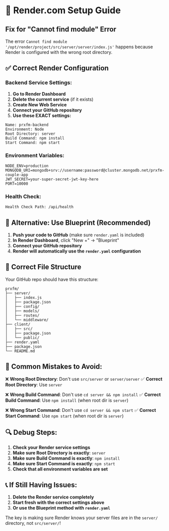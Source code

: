 # 🚀 Render.com Setup Guide

## Fix for "Cannot find module" Error

The error `Cannot find module '/opt/render/project/src/server/server/index.js'` happens because Render is configured with the wrong root directory.

## ✅ Correct Render Configuration

### Backend Service Settings:

1. **Go to Render Dashboard**
2. **Delete the current service** (if it exists)
3. **Create New Web Service**
4. **Connect your GitHub repository**
5. **Use these EXACT settings:**

```
Name: prxfm-backend
Environment: Node
Root Directory: server
Build Command: npm install
Start Command: npm start
```

### Environment Variables:

```
NODE_ENV=production
MONGODB_URI=mongodb+srv://username:password@cluster.mongodb.net/prxfm-couple-app
JWT_SECRET=your-super-secret-jwt-key-here
PORT=10000
```

### Health Check:

```
Health Check Path: /api/health
```

## 🔧 Alternative: Use Blueprint (Recommended)

1. **Push your code to GitHub** (make sure `render.yaml` is included)
2. **In Render Dashboard**, click "New +" → "Blueprint"
3. **Connect your GitHub repository**
4. **Render will automatically use the `render.yaml` configuration**

## 📁 Correct File Structure

Your GitHub repo should have this structure:

```
prxfm/
├── server/
│   ├── index.js
│   ├── package.json
│   ├── config/
│   ├── models/
│   ├── routes/
│   └── middleware/
├── client/
│   ├── src/
│   ├── package.json
│   └── public/
├── render.yaml
├── package.json
└── README.md
```

## 🚨 Common Mistakes to Avoid:

❌ **Wrong Root Directory**: Don't use `src/server` or `server/server`
✅ **Correct Root Directory**: Use `server`

❌ **Wrong Build Command**: Don't use `cd server && npm install`
✅ **Correct Build Command**: Use `npm install` (when root dir is `server`)

❌ **Wrong Start Command**: Don't use `cd server && npm start`
✅ **Correct Start Command**: Use `npm start` (when root dir is `server`)

## 🔍 Debug Steps:

1. **Check your Render service settings**
2. **Make sure Root Directory is exactly**: `server`
3. **Make sure Build Command is exactly**: `npm install`
4. **Make sure Start Command is exactly**: `npm start`
5. **Check that all environment variables are set**

## 📞 If Still Having Issues:

1. **Delete the Render service completely**
2. **Start fresh with the correct settings above**
3. **Or use the Blueprint method with `render.yaml`**

The key is making sure Render knows your server files are in the `server/` directory, not `src/server/`!
